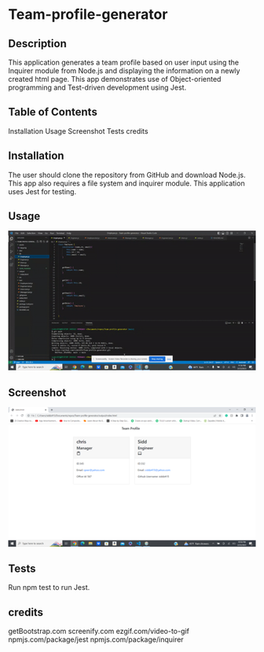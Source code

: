 # Team-profile-generator


## Description
This application generates a team profile based on user input using the Inquirer module from Node.js and displaying the information on a newly created html page. This app demonstrates use of Object-oriented programming and Test-driven development using Jest.

## Table of Contents
Installation
Usage
Screenshot
Tests
credits

## Installation
The user should clone the repository from GitHub and download Node.js. This app also requires a file system and inquirer module. This application uses Jest for testing.

## Usage
![Gif](assets\ezgif.com-video-to-gif.gif)


## Screenshot
![Screenshot of the Site](./assets/tpg.png) 


## Tests
Run npm test to run Jest.

## credits
getBootstrap.com
screenify.com
ezgif.com/video-to-gif
npmjs.com/package/jest
npmjs.com/package/inquirer
